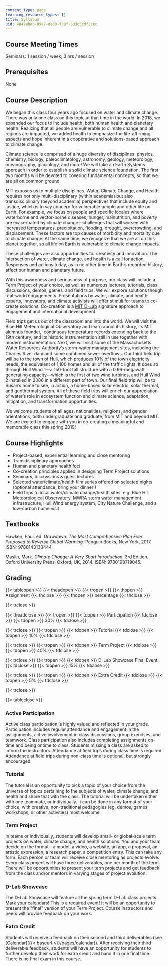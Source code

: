```yaml
---
content_type: page
learning_resource_types: []
title: Syllabus
uid: 4849ebeb-09e7-de83-f30f-5d3c5cdf2cec
---
```


Course Meeting Times
--------------------

Seminars: 1 session / week; 3 hrs / session

Prerequisites
-------------

None

Course Description
------------------

We began this class four years ago focused on water and climate change. There was only one class on this topic at that time in the world! In 2018, we expanded our focus to include health, both human health and planetary health. Realizing that all people are vulnerable to climate change and all regions are impacted, we added health to emphasize the life-affirming aspects and hope inherent in a cooperative and solutions-based approach to climate change.

Climate science is comprised of a huge diversity of disciplines: physics, chemistry, biology, paleoclimatology, astronomy, geology, meteorology, oceanography, glaciology, and more! We will take an Earth Systems approach in order to establish a solid climate science foundation. The first two months will be devoted to covering fundamental concepts, so that we are all on common ground.

MIT exposes us to multiple disciplines. Water, Climate Change, and Health requires not only multi-disciplinary (within academia) but also transdisciplinary (beyond academia) perspectives that include equity and justice, which is to say concern for vulnerable people and other life on Earth. For example, we focus on people and specific locales where waterborne and vector-borne diseases, hunger, malnutrition, and poverty are exacerbated by climate change—challenges that will worsen with increased temperatures, precipitation, flooding, drought, overcrowding, and displacement. These factors are top causes of morbidity and mortality due to climate change. At the same time, we recognize that we are all on this planet together, so all life on Earth is vulnerable to climate change impacts.

These challenges are also opportunities for creativity and innovation. The intersection of water, climate change, and health is a call for action. Responses and actions today, as in no other time in Earth’s recorded history, affect our human and planetary future.

With this awareness and seriousness of purpose, our class will include a Term Project of your choice, as well as numerous lectures, tutorials, class discussions, demos, games, and field trips. We will explore solutions though real-world engagements. Presentations by water, climate, and health experts, innovators, and climate activists will offer stimuli for teams to co-create solutions. Co-creation is a [MIT D-Lab](https://d-lab.mit.edu/) signature approach to engagement and international development.

Field trips get us out of the classroom and into the world. We will visit the Blue Hill Meteorological Observatory and learn about its history, its MIT alumnus founder,  continuous temperature records extending back to the 19th century, and its historic instrumentation still in use together with modern instrumentation. Next, we will visit some of the Massachusetts Water Resources Authority’s storm-water management sites, including the Charles River dam and some combined sewer overflows. Our third field trip will be to the town of Hull, which produces 10% of the town electricity needs, the equivalent of 1,100 homes and all of the traffic lights. It does so through Hull Wind 1—a 150-foot tall structure with a 0.66-megawatt generating capacity—which is the first of two wind turbines, and Hull Wind 2 installed in 2006 in a different part of town. Our final field trip will be to Susan’s home to see, in action, a home-based solar electric, solar thermal, and geothermal system. All of these field trips will enrich our appreciation of water’s role in ecosystem function and climate science, adaptation, mitigation, and transformation opportunities.

We welcome students of all ages, nationalities, religions, and gender orientations, both undergraduate and graduate, from MIT and beyond MIT. We are excited to engage with you in co-creating a meaningful and memorable class this spring 2019!

Course Highlights
-----------------

*   Project-based, experiential learning and close mentoring
*   Transdisciplinary approaches
*   Human and planetary health foci
*   Co-creation principles applied in designing Term Project solutions
*   Seminars, discussions & guest lectures
*   Selected water/climate/health film series offered on selected nights (optional attendance, bring your dinner!)
*   Field trips to local water/climate change/health sites: e.g. Blue Hill Meteorological Observatory, MWRA storm water management infrastructure, Hull Wind energy system, City Nature Challenge, and a low-carbon home visit

Textbooks
---------

Hawken, Paul. ed. _Drawdown: The Most Comprehensive Plan Ever Proposed to Reverse Global Warming._ Penguin Books, New York, 2017. ISBN: 9780143130444.

Maslin, Mark. _Climate Change: A Very Short Introduction._ 3rd Edition. Oxford University Press, Oxford, UK, 2014. ISBN: 9780198719045.

Grading
-------

{{< tableopen >}}
{{< theadopen >}}
{{< tropen >}}
{{< thopen >}}
Assignment
{{< thclose >}}
{{< thopen >}}
percentage
{{< thclose >}}

{{< trclose >}}

{{< theadclose >}}
{{< tropen >}}
{{< tdopen >}}
Participation
{{< tdclose >}}
{{< tdopen >}}
30%
{{< tdclose >}}

{{< trclose >}}
{{< tropen >}}
{{< tdopen >}}
Tutorial
{{< tdclose >}}
{{< tdopen >}}
10%
{{< tdclose >}}

{{< trclose >}}
{{< tropen >}}
{{< tdopen >}}
Term Project
{{< tdclose >}}
{{< tdopen >}}
40%
{{< tdclose >}}

{{< trclose >}}
{{< tropen >}}
{{< tdopen >}}
D-Lab Showcase Final Event
{{< tdclose >}}
{{< tdopen >}}
15%
{{< tdclose >}}

{{< trclose >}}
{{< tropen >}}
{{< tdopen >}}
Extra Credit
{{< tdclose >}}
{{< tdopen >}}
5% 
{{< tdclose >}}

{{< trclose >}}

{{< tableclose >}}

### Active Participation

Active class participation is highly valued and reflected in your grade. Participation includes regular attendance and engagement in the assignments, active involvement in class discussions, group exercises, and teamwork. Class participation also includes completing assignments on-time and being ontime to class. Students missing a class are asked to inform the instructors. Attendance at field trips during class time is required. Attendance at field trips during non-class time is optional, but strongly encouraged.

### Tutorial

The tutorial is an opportunity to pick a topic of your choice from the universe of topics pertaining to the subjects of water, climate change, and health and share that with the class. The tutorial will be undertaken either with one teammate, or individually. It can be done in any format of your choice, with creative, non-traditional pedagogies (eg. demos, games, workshops, or other activities) most welcome.

### Term Project

In teams or individually, students will develop small- or global-scale term projects on water, climate change, and health solutions. You and your team decide on the format—a model, a video, a website, an app, a proposal, an artistic expression, a research paper, a competition entry. This can take any form. Each person or team will receive close mentoring as projects evolve. Every class project will have three deliverables, one per month of the term. There will be opportunities to present your term projects and get feedback from the class and/or mentors in varying stages of project evolution.

### D-Lab Showcase

The D-Lab Showcase will feature all the spring term D-Lab class projects. Mark your calendars! This is a required event! It will be an opportunity to present the "final" version of your Term Project. Course instructors and peers will provide feedback on your work. 

### Extra Credit

Students will receive a feedback on their second and third deliverables (see [Calendar]({{< baseurl >}}/pages/calendar)). After receiving their third deliverable feedback, students will have an opportunity for students to further develop their work for extra credit and hand it in one final time. There is no final exam in this course.